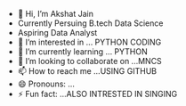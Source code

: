 - 👋 Hi, I’m Akshat Jain
- Currently Persuing B.tech Data Science
- Aspiring Data Analyst
- 👀 I’m interested in ... PYTHON CODING
- 🌱 I’m currently learning ... PYTHON 
- 💞️ I’m looking to collaborate on ...MNCS
- 📫 How to reach me ...USING GITHUB
- 😄 Pronouns: ...
- ⚡ Fun fact: ...ALSO INTRESTED IN SINGING

<!---
akshat2004-hub/akshat2004-hub is a ✨ special ✨ repository because its `README.md` (this file) appears on your GitHub profile.
You can click the Preview link to take a look at your changes.
--->

